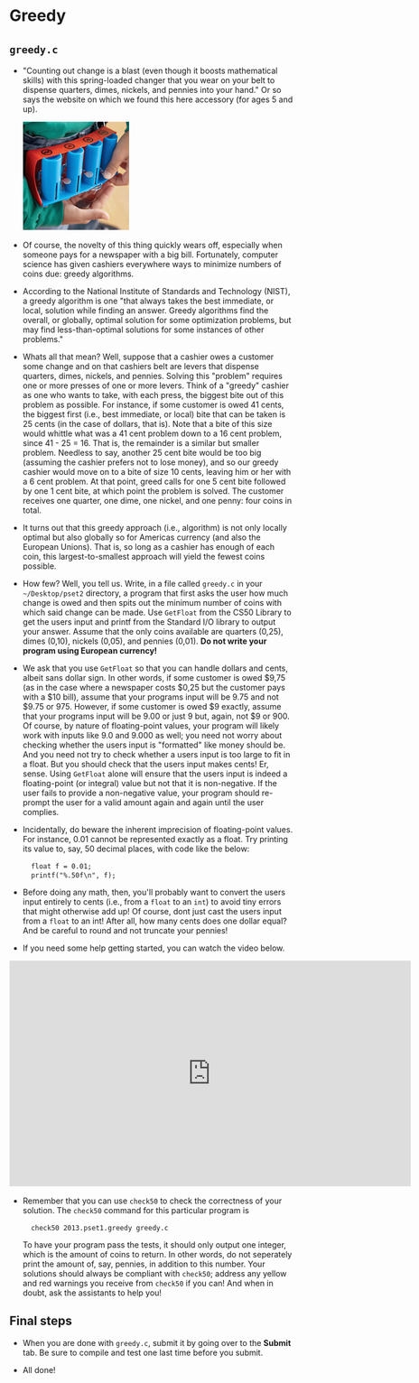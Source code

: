# Greedy

## `greedy.c`

* "Counting out change is a blast (even though it boosts mathematical skills) with this spring-loaded changer that you wear on your belt to dispense quarters, dimes, nickels, and pennies into your hand." Or so says the website on which we found this here accessory (for ages 5 and up).

  ![Picture of an awesome gadget](pset12.png)

* Of course, the novelty of this thing quickly wears off, especially when someone pays for a newspaper with a big bill. Fortunately, computer science has given cashiers everywhere ways to minimize numbers of coins due: greedy algorithms.

* According to the National Institute of Standards and Technology (NIST), a greedy algorithm is one "that always takes the best immediate, or local, solution while finding an answer. Greedy algorithms find the overall, or globally, optimal solution for some optimization problems, but may find less-than-optimal solutions for some instances of other problems."

* Whats all that mean? Well, suppose that a cashier owes a customer some change and on that cashiers belt are levers that dispense quarters, dimes, nickels, and pennies. Solving this "problem" requires one or more presses of one or more levers. Think of a "greedy" cashier as one who wants to take, with each press, the biggest bite out of this problem as possible. For instance, if some customer is owed 41 cents, the biggest first (i.e., best immediate, or local) bite that can be taken is 25 cents (in the case of dollars, that is). Note that a bite of this size would whittle what was a 41 cent problem down to a 16 cent problem, since 41 - 25 = 16. That is, the remainder is a similar but smaller problem. Needless to say, another 25 cent bite would be too big (assuming  the cashier prefers not to lose money), and so our greedy cashier would move on to a bite of size 10 cents, leaving him or her with a 6 cent problem. At that point, greed calls for one 5 cent bite followed by one 1 cent bite, at which point the problem is solved. The customer receives one quarter, one dime, one nickel, and one penny: four coins in total.

* It turns out that this greedy approach (i.e., algorithm) is not only locally optimal but also globally so for Americas currency (and also the European Unions). That is, so long as a cashier has enough of each coin, this largest-to-smallest approach will yield the fewest coins possible.

* How few? Well, you tell us. Write, in a file called `greedy.c` in your `~/Desktop/pset2` directory, a program that first asks the user how much change is owed and then spits out the minimum number of coins with which said change can be made. Use `GetFloat` from the CS50 Library to get the users input and printf from the Standard I/O library to output your answer. Assume that the only coins available are quarters (0,25), dimes (0,10), nickels (0,05), and pennies (0,01). **Do not write your program using European currency!**

* We ask that you use `GetFloat` so that you can handle dollars and cents, albeit sans dollar sign. In other words, if some customer is owed $9,75 (as in the case where a newspaper costs $0,25 but the customer pays with a $10 bill), assume that your programs input will be 9.75 and not $9.75 or 975. However, if some customer is owed $9 exactly, assume that your programs input will be 9.00 or just 9 but, again, not $9 or 900. Of course, by nature of floating-point values, your program will likely work with inputs like 9.0 and 9.000 as well; you need not worry about checking whether the users input is "formatted" like money should be. And you need not try to check whether a users input is too large to fit in a float. But you should check that the users input makes cents! Er, sense. Using `GetFloat` alone will ensure that the users input is indeed a floating-point (or integral) value but not that it is non-negative. If the user fails to provide a non-negative value, your program should re-prompt the user for a valid amount again and again until the user complies.

* Incidentally, do beware the inherent imprecision of floating-point values. For instance, 0.01 cannot be represented exactly as a float. Try printing its value to, say, 50 decimal places, with code like the below:

		float f = 0.01;
		printf("%.50f\n", f);

* Before doing any math, then, you'll probably want to convert the users input entirely to cents (i.e., from a `float` to an `int`) to avoid tiny errors that might otherwise add up! Of course, dont just cast the users input from a `float` to an int! After all, how many cents does one dollar equal? And be careful to round and not truncate your pennies!

* If you need some help getting started, you can watch the video below.

<iframe width="711" height="400" src="http://www.youtube.com/embed/9dZzyl7dCuw" frameborder="0" allowfullscreen></iframe>

* Remember that you can use `check50` to check the correctness of your solution. The `check50` command for this particular program is

		check50 2013.pset1.greedy greedy.c

  To have your program pass the tests, it should only output one integer, which is the amount of coins to return. In other words, do not seperately print the amount of, say, pennies, in addition to this number. Your solutions should always be compliant with `check50`; address any yellow and red warnings you receive from `check50` if you can! And when in doubt, ask the assistants to help you!

## Final steps

* When you are done with `greedy.c`, submit it by going over to the **Submit** tab. Be sure to compile and test one last time before you submit.

* All done!